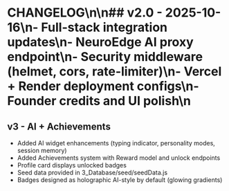 # CHANGELOG\n\n## v2.0 - 2025-10-16\n- Full-stack integration updates\n- NeuroEdge AI proxy endpoint\n- Security middleware (helmet, cors, rate-limiter)\n- Vercel + Render deployment configs\n- Founder credits and UI polish\n
## v3 - AI + Achievements
- Added AI widget enhancements (typing indicator, personality modes, session memory)
- Added Achievements system with Reward model and unlock endpoints
- Profile card displays unlocked badges
- Seed data provided in 3_Database/seed/seedData.js
- Badges designed as holographic AI-style by default (glowing gradients)
